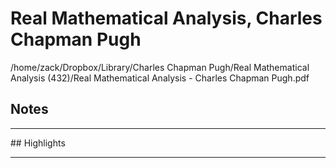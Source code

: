 # Real Mathematical Analysis, Charles Chapman Pugh
/home/zack/Dropbox/Library/Charles Chapman Pugh/Real Mathematical Analysis (432)/Real Mathematical Analysis - Charles Chapman Pugh.pdf
## Notes
<hr>
## Highlights
<hr>
